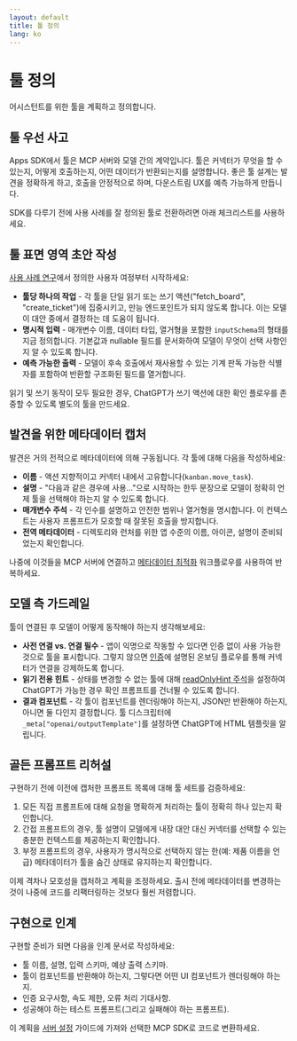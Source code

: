 ```yaml
---
layout: default
title: 툴 정의
lang: ko
---
```


# 툴 정의

어시스턴트를 위한 툴을 계획하고 정의합니다.

## 툴 우선 사고

Apps SDK에서 툴은 MCP 서버와 모델 간의 계약입니다. 툴은 커넥터가 무엇을 할 수 있는지, 어떻게 호출하는지, 어떤 데이터가 반환되는지를 설명합니다. 좋은 툴 설계는 발견을 정확하게 하고, 호출을 안정적으로 하며, 다운스트림 UX를 예측 가능하게 만듭니다.

SDK를 다루기 전에 사용 사례를 잘 정의된 툴로 전환하려면 아래 체크리스트를 사용하세요.

## 툴 표면 영역 초안 작성

[사용 사례 연구](use-case.md)에서 정의한 사용자 여정부터 시작하세요:

- **툴당 하나의 작업** - 각 툴을 단일 읽기 또는 쓰기 액션("fetch_board", "create_ticket")에 집중시키고, 만능 엔드포인트가 되지 않도록 합니다. 이는 모델이 대안 중에서 결정하는 데 도움이 됩니다.
- **명시적 입력** - 매개변수 이름, 데이터 타입, 열거형을 포함한 `inputSchema`의 형태를 지금 정의합니다. 기본값과 nullable 필드를 문서화하여 모델이 무엇이 선택 사항인지 알 수 있도록 합니다.
- **예측 가능한 출력** - 모델이 후속 호출에서 재사용할 수 있는 기계 판독 가능한 식별자를 포함하여 반환할 구조화된 필드를 열거합니다.

읽기 및 쓰기 동작이 모두 필요한 경우, ChatGPT가 쓰기 액션에 대한 확인 플로우를 존중할 수 있도록 별도의 툴을 만드세요.

## 발견을 위한 메타데이터 캡처

발견은 거의 전적으로 메타데이터에 의해 구동됩니다. 각 툴에 대해 다음을 작성하세요:

- **이름** - 액션 지향적이고 커넥터 내에서 고유합니다(`kanban.move_task`).
- **설명** - "다음과 같은 경우에 사용..."으로 시작하는 한두 문장으로 모델이 정확히 언제 툴을 선택해야 하는지 알 수 있도록 합니다.
- **매개변수 주석** - 각 인수를 설명하고 안전한 범위나 열거형을 명시합니다. 이 컨텍스트는 사용자 프롬프트가 모호할 때 잘못된 호출을 방지합니다.
- **전역 메타데이터** - 디렉토리와 런처를 위한 앱 수준의 이름, 아이콘, 설명이 준비되었는지 확인합니다.

나중에 이것들을 MCP 서버에 연결하고 [메타데이터 최적화](../guides/optimize-metadata.md) 워크플로우를 사용하여 반복하세요.

## 모델 측 가드레일

툴이 연결된 후 모델이 어떻게 동작해야 하는지 생각해보세요:

- **사전 연결 vs. 연결 필수** - 앱이 익명으로 작동할 수 있다면 인증 없이 사용 가능한 것으로 툴을 표시합니다. 그렇지 않으면 [인증](../build/auth.md)에 설명된 온보딩 플로우를 통해 커넥터가 연결을 강제하도록 합니다.
- **읽기 전용 힌트** - 상태를 변경할 수 없는 툴에 대해 [readOnlyHint 주석](https://openaidevs-preview-apps-sdk.vercel.app/apps-sdk/reference#tool-descriptor-parameters)을 설정하여 ChatGPT가 가능한 경우 확인 프롬프트를 건너뛸 수 있도록 합니다.
- **결과 컴포넌트** - 각 툴이 컴포넌트를 렌더링해야 하는지, JSON만 반환해야 하는지, 아니면 둘 다인지 결정합니다. 툴 디스크립터에 `_meta["openai/outputTemplate"]`를 설정하면 ChatGPT에 HTML 템플릿을 알립니다.

## 골든 프롬프트 리허설

구현하기 전에 이전에 캡처한 프롬프트 목록에 대해 툴 세트를 검증하세요:

1. 모든 직접 프롬프트에 대해 요청을 명확하게 처리하는 툴이 정확히 하나 있는지 확인합니다.
2. 간접 프롬프트의 경우, 툴 설명이 모델에게 내장 대안 대신 커넥터를 선택할 수 있는 충분한 컨텍스트를 제공하는지 확인합니다.
3. 부정 프롬프트의 경우, 사용자가 명시적으로 선택하지 않는 한(예: 제품 이름을 언급) 메타데이터가 툴을 숨긴 상태로 유지하는지 확인합니다.

이제 격차나 모호성을 캡처하고 계획을 조정하세요. 출시 전에 메타데이터를 변경하는 것이 나중에 코드를 리팩터링하는 것보다 훨씬 저렴합니다.

## 구현으로 인계

구현할 준비가 되면 다음을 인계 문서로 작성하세요:

- 툴 이름, 설명, 입력 스키마, 예상 출력 스키마.
- 툴이 컴포넌트를 반환해야 하는지, 그렇다면 어떤 UI 컴포넌트가 렌더링해야 하는지.
- 인증 요구사항, 속도 제한, 오류 처리 기대사항.
- 성공해야 하는 테스트 프롬프트(그리고 실패해야 하는 프롬프트).

이 계획을 [서버 설정](../build/mcp-server.md) 가이드에 가져와 선택한 MCP SDK로 코드로 변환하세요.
